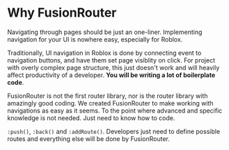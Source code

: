 # Why FusionRouter

Navigating through pages should be just an one-liner. Implementing navigation for your UI is nowhere easy, especially for Roblox.

Traditionally, UI navigation in Roblox is done by connecting event to navigation buttons, and have them set page visiblity on click. For project with overly complex page structure, this just doesn't work and will heavily affect productivity of a developer. **You will be writing a lot of boilerplate code**.

FusionRouter is not the first router library, nor is the router library with amazingly good coding. We created FusionRouter to make working with navigations as easy as it seems. To the point where advanced and specific knowledge is not needed. Just need to know how to code.

`:push()`, `:back()` and `:addRoute()`. Developers just need to define possible routes and everything else will be done by FusionRouter.